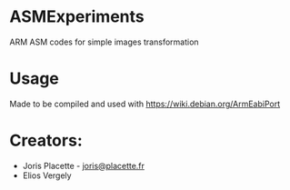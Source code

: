 # ASMExperiments
ARM ASM codes for simple images transformation

# Usage

Made to be compiled and used with https://wiki.debian.org/ArmEabiPort

# Creators:
- Joris Placette - joris@placette.fr
- Elios Vergely

